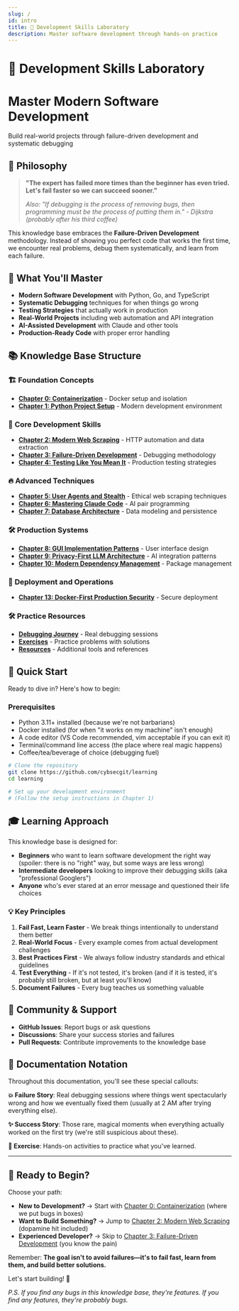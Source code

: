 ```yaml
---
slug: /
id: intro
title: 🧪 Development Skills Laboratory
description: Master software development through hands-on practice
---
```


# 🧪 Development Skills Laboratory

<div className="hero hero--primary">
  <div className="container">
    <h1 className="hero__title">Master Modern Software Development</h1>
    <p className="hero__subtitle">
      Build real-world projects through failure-driven development and systematic debugging
    </p>
  </div>
</div>

## 🎯 Philosophy

> **"The expert has failed more times than the beginner has even tried. Let's fail faster so we can succeed sooner."**
> 
> *Also: "If debugging is the process of removing bugs, then programming must be the process of putting them in." - Dijkstra (probably after his third coffee)*

This knowledge base embraces the **Failure-Driven Development** methodology. Instead of showing you perfect code that works the first time, we encounter real problems, debug them systematically, and learn from each failure.

## 🚀 What You'll Master

- **Modern Software Development** with Python, Go, and TypeScript
- **Systematic Debugging** techniques for when things go wrong
- **Testing Strategies** that actually work in production
- **Real-World Projects** including web automation and API integration
- **AI-Assisted Development** with Claude and other tools
- **Production-Ready Code** with proper error handling

## 📚 Knowledge Base Structure

### 🏗️ **Foundation Concepts**
- [**Chapter 0: Containerization**](chapters/chapter-00-containerization) - Docker setup and isolation
- [**Chapter 1: Python Project Setup**](chapters/chapter-01-setup) - Modern development environment

### 🎯 **Core Development Skills**
- [**Chapter 2: Modern Web Scraping**](chapters/chapter-02-web-scraping) - HTTP automation and data extraction
- [**Chapter 3: Failure-Driven Development**](chapters/chapter-03-failure-driven-development) - Debugging methodology
- [**Chapter 4: Testing Like You Mean It**](chapters/chapter-04-testing-like-you-mean-it) - Production testing strategies

### 🔥 **Advanced Techniques**
- [**Chapter 5: User Agents and Stealth**](chapters/chapter-05-user-agents-and-stealth) - Ethical web scraping techniques
- [**Chapter 6: Mastering Claude Code**](chapters/chapter-06-mastering-claude-code) - AI pair programming
- [**Chapter 7: Database Architecture**](chapters/chapter-07-database-architecture) - Data modeling and persistence

### 🛠️ **Production Systems**
- [**Chapter 8: GUI Implementation Patterns**](chapters/chapter-08-gui-implementation-patterns) - User interface design
- [**Chapter 9: Privacy-First LLM Architecture**](chapters/chapter-09-privacy-first-llm-architecture) - AI integration patterns
- [**Chapter 10: Modern Dependency Management**](chapters/chapter-10-modern-dependency-management) - Package management

### 🚀 **Deployment and Operations**
- [**Chapter 13: Docker-First Production Security**](chapters/chapter-13-docker-first-production-security) - Secure deployment

### 🛠️ **Practice Resources**
- [**Debugging Journey**](debugging-journey) - Real debugging sessions
- [**Exercises**](exercises) - Practice problems with solutions
- [**Resources**](resources) - Additional tools and references

## 🏁 Quick Start

Ready to dive in? Here's how to begin:

<div className="exercise-box">

### Prerequisites
- Python 3.11+ installed (because we're not barbarians)
- Docker installed (for when "it works on my machine" isn't enough)
- A code editor (VS Code recommended, vim acceptable if you can exit it)
- Terminal/command line access (the place where real magic happens)
- Coffee/tea/beverage of choice (debugging fuel)

</div>

```bash
# Clone the repository
git clone https://github.com/cybsecgit/learning
cd learning

# Set up your development environment
# (Follow the setup instructions in Chapter 1)
```

## 🎓 Learning Approach

This knowledge base is designed for:

- **Beginners** who want to learn software development the right way (spoiler: there is no "right" way, but some ways are less wrong)
- **Intermediate developers** looking to improve their debugging skills (aka "professional Googlers")
- **Anyone** who's ever stared at an error message and questioned their life choices

### 💡 Key Principles

1. **Fail Fast, Learn Faster** - We break things intentionally to understand them better
2. **Real-World Focus** - Every example comes from actual development challenges
3. **Best Practices First** - We always follow industry standards and ethical guidelines
4. **Test Everything** - If it's not tested, it's broken (and if it is tested, it's probably still broken, but at least you'll know)
5. **Document Failures** - Every bug teaches us something valuable

## 🤝 Community & Support

- **GitHub Issues**: Report bugs or ask questions
- **Discussions**: Share your success stories and failures
- **Pull Requests**: Contribute improvements to the knowledge base

## 📖 Documentation Notation

Throughout this documentation, you'll see these special callouts:

<div className="failure-story">

**💥 Failure Story**: Real debugging sessions where things went spectacularly wrong and how we eventually fixed them (usually at 2 AM after trying everything else).

</div>

<div className="success-story">

**✨ Success Story**: Those rare, magical moments when everything actually worked on the first try (we're still suspicious about these).

</div>

<div className="exercise-box">

**🧪 Exercise**: Hands-on activities to practice what you've learned.

</div>

---

## 🌟 Ready to Begin?

Choose your path:

- **New to Development?** → Start with [Chapter 0: Containerization](chapters/chapter-00-containerization) (where we put bugs in boxes)
- **Want to Build Something?** → Jump to [Chapter 2: Modern Web Scraping](chapters/chapter-02-web-scraping) (dopamine hit included)
- **Experienced Developer?** → Skip to [Chapter 3: Failure-Driven Development](chapters/chapter-03-failure-driven-development) (you know the pain)

Remember: **The goal isn't to avoid failures—it's to fail fast, learn from them, and build better solutions.**

Let's start building! 🚀

*P.S. If you find any bugs in this knowledge base, they're features. If you find any features, they're probably bugs.*